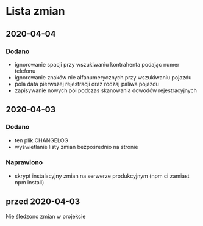 # Lista zmian

## 2020-04-04
### Dodano
- ignorowanie spacji przy wszukiwaniu kontrahenta podając numer telefonu
- ignorowanie znaków nie alfanumerycznych przy wszukiwaniu pojazdu
- pola data pierwszej rejestracji oraz rodzaj paliwa pojazdu
- zapisywanie nowych pól podczas skanowania dowodów rejestracyjnych

## 2020-04-03
### Dodano
- ten plik CHANGELOG
- wyświetlanie listy zmian bezpośrednio na stronie
### Naprawiono
- skrypt instalacyjny zmian na serwerze produkcyjnym (npm ci zamiast npm install)

## przed 2020-04-03
Nie śledzono zmian w projekcie
